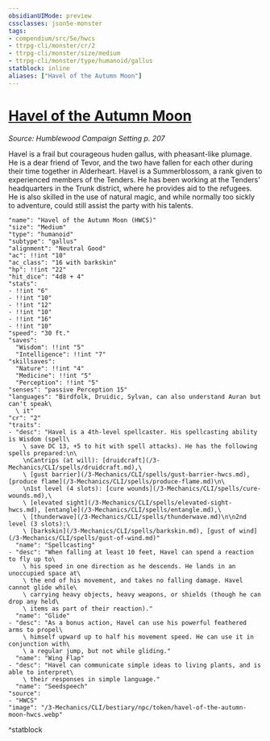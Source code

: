 ```yaml
---
obsidianUIMode: preview
cssclasses: json5e-monster
tags:
- compendium/src/5e/hwcs
- ttrpg-cli/monster/cr/2
- ttrpg-cli/monster/size/medium
- ttrpg-cli/monster/type/humanoid/gallus
statblock: inline
aliases: ["Havel of the Autumn Moon"]
---
```

# [Havel of the Autumn Moon](3-Mechanics\CLI\bestiary\npc/havel-of-the-autumn-moon-hwcs.md)
*Source: Humblewood Campaign Setting p. 207*  

Havel is a frail but courageous huden gallus, with pheasant-like plumage. He is a dear friend of Tevor, and the two have fallen for each other during their time together in Alderheart. Havel is a Summerblossom, a rank given to experienced members of the Tenders. He has been working at the Tenders' headquarters in the Trunk district, where he provides aid to the refugees. He is also skilled in the use of natural magic, and while normally too sickly to adventure, could still assist the party with his talents.

```statblock
"name": "Havel of the Autumn Moon (HWCS)"
"size": "Medium"
"type": "humanoid"
"subtype": "gallus"
"alignment": "Neutral Good"
"ac": !!int "10"
"ac_class": "16 with barkskin"
"hp": !!int "22"
"hit_dice": "4d8 + 4"
"stats":
- !!int "6"
- !!int "10"
- !!int "12"
- !!int "10"
- !!int "16"
- !!int "10"
"speed": "30 ft."
"saves":
  "Wisdom": !!int "5"
  "Intelligence": !!int "7"
"skillsaves":
  "Nature": !!int "4"
  "Medicine": !!int "5"
  "Perception": !!int "5"
"senses": "passive Perception 15"
"languages": "Birdfolk, Druidic, Sylvan, can also understand Auran but can't speak\
  \ it"
"cr": "2"
"traits":
- "desc": "Havel is a 4th-level spellcaster. His spellcasting ability is Wisdom (spell\
    \ save DC 13, +5 to hit with spell attacks). He has the following spells prepared:\n\
    \nCantrips (at will): [druidcraft](/3-Mechanics/CLI/spells/druidcraft.md),\
    \ [gust barrier](/3-Mechanics/CLI/spells/gust-barrier-hwcs.md), [produce flame](/3-Mechanics/CLI/spells/produce-flame.md)\n\
    \n1st level (4 slots): [cure wounds](/3-Mechanics/CLI/spells/cure-wounds.md),\
    \ [elevated sight](/3-Mechanics/CLI/spells/elevated-sight-hwcs.md), [entangle](/3-Mechanics/CLI/spells/entangle.md),\
    \ [thunderwave](/3-Mechanics/CLI/spells/thunderwave.md)\n\n2nd level (3 slots):\
    \ [barkskin](/3-Mechanics/CLI/spells/barkskin.md), [gust of wind](/3-Mechanics/CLI/spells/gust-of-wind.md)"
  "name": "Spellcasting"
- "desc": "When falling at least 10 feet, Havel can spend a reaction to fly up to\
    \ his speed in one direction as he descends. He lands in an unoccupied space at\
    \ the end of his movement, and takes no falling damage. Havel cannot glide while\
    \ carrying heavy objects, heavy weapons, or shields (though he can drop any held\
    \ items as part of their reaction)."
  "name": "Glide"
- "desc": "As a bonus action, Havel can use his powerful feathered arms to propel\
    \ himself upward up to half his movement speed. He can use it in conjunction with\
    \ a regular jump, but not while gliding."
  "name": "Wing Flap"
- "desc": "Havel can communicate simple ideas to living plants, and is able to interpret\
    \ their responses in simple language."
  "name": "Seedspeech"
"source":
- "HWCS"
"image": "/3-Mechanics/CLI/bestiary/npc/token/havel-of-the-autumn-moon-hwcs.webp"
```
^statblock